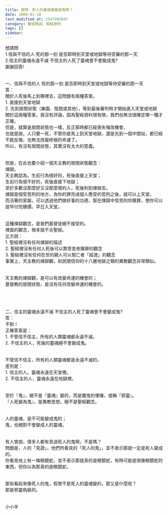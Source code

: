```yaml
---
title: 發問：死人的靈魂會變成鬼嗎？
date: 2009-01-18
last_modified_at: 1547992847
category: 聖經無誤、解經原則
tags: []
sidebar: 
---
```


<p>想請問<br/>1.信與不信的人 死的那一刻 是否即時到天堂或地獄等待受審的那一天<br/>2.信主的靈魂永遠不滅 不信主的人死了靈魂會不會變成鬼?<br/>謝謝回答!<br/><!--more--><br/><br/>一、信與不信的人 死的那一刻 是否即時到天堂或地獄等待受審的那一天<br/>答：<br/>關於人死後馬上到哪裡去，這問題有兩種答案。<br/>1. 直接到天堂地獄<br/>2. 先到居間狀態（樂園、陰間或其他），等到最後審判時才開始進入天堂或地獄<br/>關於這兩種答案，我沒有評論，因為聖經資料很有限，我們也無法很確定哪一種才正確。<br/>但是，就算是居間狀態也一樣，反正那時都已經喪失悔改機會，<br/>也就是說，人只要一死，不管你是馬上到天堂地獄，還是先到一個中間站，都已經不能反悔，也無法改變終極的命運了。<br/>所以，有沒有居間狀態，其實沒有太大的意義。<br/><br/><br/>但是，在此也要介紹一個天主教的居間狀態觀念：<br/>煉獄。<br/>天主教認為，生前行為很好的，死後直接上天堂；<br/>生前行為很不好的，死後直接下地獄；<br/>至於多數沒那麼好又沒那麼壞的人，死後則到煉獄去。<br/>煉獄是個受苦刑的地方，為你的罪完成個人應受的苦刑之後，就可以上天堂。<br/>而活著的家屬，可以透過他們做好事的功德，幫在煉獄中受苦的你贖罪，使你可以提早付完贖價，早日入天堂。<br/><br/><br/>這種煉獄觀念，是我們基督徒絕不接受的。<br/>裡面的觀念，根本就不合聖經。<br/>比方說：<br/>1. 聖經裡沒有任何煉獄的描述<br/>2. 聖經裡沒有任何人死後可以靠受苦來贖罪的觀念<br/>3. 聖經裡沒有任何在世的親人可以幫亡者「超渡」的觀念<br/>事實上，天主教的煉獄觀，和民間信仰的十八層地獄之類的異教觀念非常類似。<br/><br/><br/>天主教的煉獄觀，是可以有改變命運的機會的；<br/>基督教的居間狀態，是沒有任何改變命運的機會的。<br/><br/><br/><br/><br/>二、信主的靈魂永遠不滅 不信主的人死了靈魂會不會變成鬼?<br/>答：<br/>不對！<br/>正確答案是：<br/>1. 不管信不信主，所有的人類靈魂都永遠不滅。<br/>2. 不信主的人，死後的靈魂絕不會變成鬼。<br/><br/><br/>不管信不信主，所有的人類靈魂都是永遠不滅的，<br/>差別是：<br/>1. 信主的人，靈魂永遠在天堂裡。<br/>2. 不信主的人，靈魂永遠在地獄裡。<br/><br/><br/>至於『鬼』，絕不是『靈魂』變的，而是魔鬼的嘍囉，或稱『邪靈』。<br/>『人死變為鬼』，是異教思想，絕不是聖經觀念。<br/><br/><br/>人的靈魂，是不可能變成鬼的；<br/>鬼，也絕對不會變成人的靈魂。<br/><br/><br/>有人會說，很多人都有見過死人的鬼啊，不是嗎？<br/>問題是，人的「見證」，他們所看見的「死人的鬼」，並不表示那就一定是死人變成的。<br/>你看見地上有一條眼鏡蛇，並不表示那就真的是眼鏡蛇，有時可能是很像眼鏡蛇的東西，但你以為那真的是眼鏡蛇。<br/><br/><br/>那些看起來像死人的鬼，假使不是死人的靈魂變的，那又是什麼呢？<br/>那是邪靈偽裝的。<br/><br/><br/>小小羊<br/>
</p>